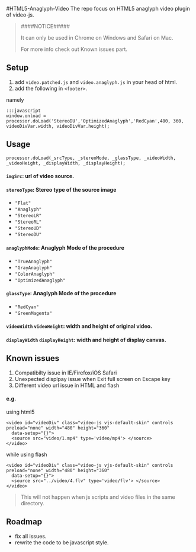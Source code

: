 #HTML5-Anaglyph-Video
The repo focus on HTML5 anaglyph video plugin of video-js. 

>####NOTICE#####
>
>It can only be used in Chrome on Windows and Safari on Mac. 
>
>For more info check out Known issues part.

## Setup

1. add `video.patched.js` and `video.anaglyph.js` in your head of html.
2. add the following in `<footer>`.

namely

    :::javascript
    window.onload = processor.doLoad('StereoDU','OptimizedAnaglyph','RedCyan',480, 360, videoDivVar.width, videoDivVar.height);


## Usage

    processor.doLoad(_srcType, _stereoMode, _glassType, _videoWidth, _videoHeight, _displayWidth, _displayHeight);

#### `imgSrc`: url of video source.
#### `stereoType`: Stereo type of the source image
  * `"Flat"`
  * `"Anaglyph"`
  * `"StereoLR"`
  * `"StereoRL"`
  * `"StereoUD"`
  * `"StereoDU"`

#### `anaglyphMode`: Anaglyph Mode of the procedure
  * `"TrueAnaglyph"` 
  * `"GrayAnaglyph"` 
  * `"ColorAnaglyph"` 
  * `"OptimizedAnaglyph"` 

#### `glassType`: Anaglyph Mode of the procedure
  * `"RedCyan"`
  * `"GreenMagenta"` 

#### `videoWidth` `videoHeight`: width and height of original video.

#### `displayWidth` `displayHeight`: width and height of display canvas.

## Known issues
1. Compatibilty issue in IE/Firefox/iOS Safari
2. Unexpected displpay issue when Exit full screen on Escape key 
3. Different video url issue in HTML and flash

#### e.g.
using html5

    <video id="videoDiv" class="video-js vjs-default-skin" controls preload="none" width="480" height="360"
      data-setup="{}">
      <source src="video/1.mp4" type='video/mp4'> </source> 
    </video>

while using flash

    <video id="videoDiv" class="video-js vjs-default-skin" controls preload="none" width="480" height="360"
      data-setup="{}">
      <source src="../video/4.flv" type='video/flv'> </source>
    </video>

> This will not happen when js scripts and video files in the same directory.

## Roadmap
* fix all issues.
* rewrite the code to be javascript style.